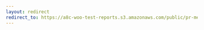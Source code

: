 ```yaml
---
layout: redirect
redirect_to: https://a8c-woo-test-reports.s3.amazonaws.com/public/pr-merge/39239/api/index.html
---
```

